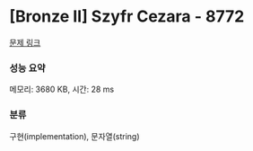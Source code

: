 # [Bronze II] Szyfr Cezara - 8772 

[문제 링크](https://www.acmicpc.net/problem/8772) 

### 성능 요약

메모리: 3680 KB, 시간: 28 ms

### 분류

구현(implementation), 문자열(string)

